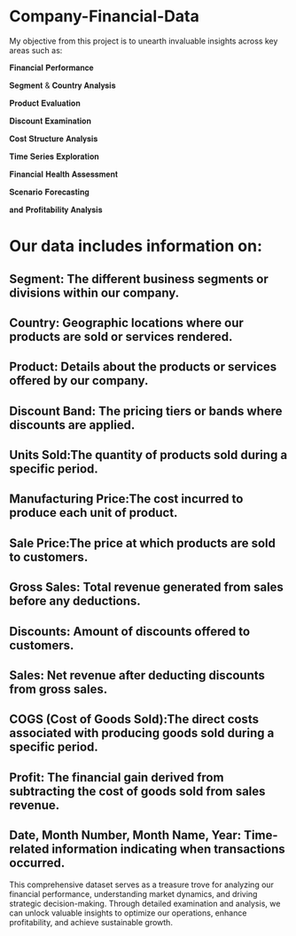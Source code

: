 # Company-Financial-Data

My objective from this project is to unearth invaluable insights across key areas such as:

𝐅𝐢𝐧𝐚𝐧𝐜𝐢𝐚𝐥 𝐏𝐞𝐫𝐟𝐨𝐫𝐦𝐚𝐧𝐜𝐞

𝐒𝐞𝐠𝐦𝐞𝐧𝐭 & 𝐂𝐨𝐮𝐧𝐭𝐫𝐲 𝐀𝐧𝐚𝐥𝐲𝐬𝐢𝐬

𝐏𝐫𝐨𝐝𝐮𝐜𝐭 𝐄𝐯𝐚𝐥𝐮𝐚𝐭𝐢𝐨𝐧

𝐃𝐢𝐬𝐜𝐨𝐮𝐧𝐭 𝐄𝐱𝐚𝐦𝐢𝐧𝐚𝐭𝐢𝐨𝐧

𝐂𝐨𝐬𝐭 𝐒𝐭𝐫𝐮𝐜𝐭𝐮𝐫𝐞 𝐀𝐧𝐚𝐥𝐲𝐬𝐢𝐬

𝐓𝐢𝐦𝐞 𝐒𝐞𝐫𝐢𝐞𝐬 𝐄𝐱𝐩𝐥𝐨𝐫𝐚𝐭𝐢𝐨𝐧

𝐅𝐢𝐧𝐚𝐧𝐜𝐢𝐚𝐥 𝐇𝐞𝐚𝐥𝐭𝐡 𝐀𝐬𝐬𝐞𝐬𝐬𝐦𝐞𝐧𝐭

𝐒𝐜𝐞𝐧𝐚𝐫𝐢𝐨 𝐅𝐨𝐫𝐞𝐜𝐚𝐬𝐭𝐢𝐧𝐠

𝐚𝐧𝐝 𝐏𝐫𝐨𝐟𝐢𝐭𝐚𝐛𝐢𝐥𝐢𝐭𝐲 𝐀𝐧𝐚𝐥𝐲𝐬𝐢𝐬


# Our data includes information on:

## Segment: The different business segments or divisions within our company.

## Country: Geographic locations where our products are sold or services rendered.

## Product: Details about the products or services offered by our company.

## Discount Band: The pricing tiers or bands where discounts are applied.

## Units Sold:The quantity of products sold during a specific period.

## Manufacturing Price:The cost incurred to produce each unit of product.

## Sale Price:The price at which products are sold to customers.

## Gross Sales: Total revenue generated from sales before any deductions.

## Discounts: Amount of discounts offered to customers.

## Sales: Net revenue after deducting discounts from gross sales.

## COGS (Cost of Goods Sold):The direct costs associated with producing goods sold during a specific period.

## Profit: The financial gain derived from subtracting the cost of goods sold from sales revenue.

## Date, Month Number, Month Name, Year: Time-related information indicating when transactions occurred.

This comprehensive dataset serves as a treasure trove for analyzing our financial performance, 
understanding market dynamics, and driving strategic decision-making. Through detailed examination and 
analysis, we can unlock valuable insights to optimize our operations, enhance profitability, and achieve 
sustainable growth.

